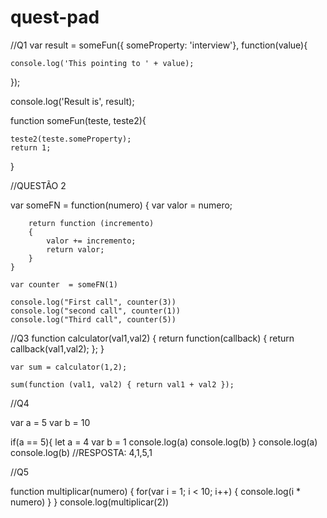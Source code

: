 # quest-pad

//Q1
 var result = someFun({ someProperty: 'interview'}, function(value){
    
    console.log('This pointing to ' + value);

});

console.log('Result is', result);

function someFun(teste, teste2){
   
    teste2(teste.someProperty);
    return 1;
}


//QUESTÃO 2

var someFN = function(numero) 
    {
        var valor = numero;

        return function (incremento)
        {
            valor += incremento;
            return valor;
        }
    }

    var counter  = someFN(1)

    console.log("First call", counter(3))
    console.log("second call", counter(1))
    console.log("Third call", counter(5))

//Q3 
function calculator(val1,val2)
    {
        return function(callback)
        {
            return callback(val1,val2);
        };
    }

    var sum = calculator(1,2);

    sum(function (val1, val2) { return val1 + val2 });


 //Q4

var a  = 5
var b = 10

if(a == 5){
  let a = 4
  var b = 1
  console.log(a)
  console.log(b)
}
console.log(a)
console.log(b)
//RESPOSTA: 4,1,5,1




//Q5

function multiplicar(numero)
{
     for(var i = 1; i < 10; i++)
     {
         console.log(i * numero)
     }
}
console.log(multiplicar(2))

